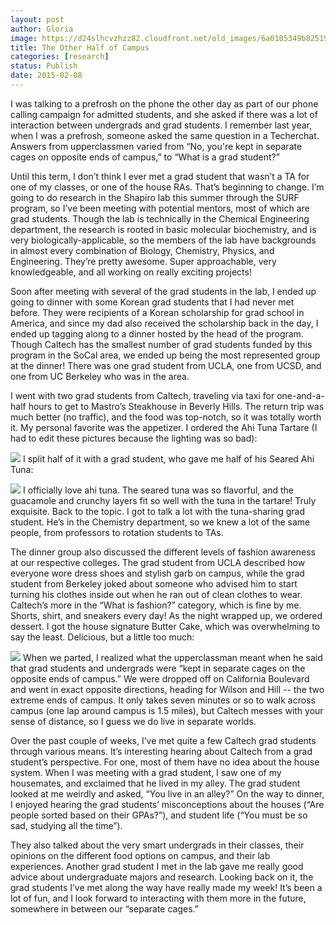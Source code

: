 ```yaml
---
layout: post
author: Gloria
image: https://d24slhcvzhzz82.cloudfront.net/old_images/6a0105349b8251970b01bb07e6c4b6970d.jpg
title: The Other Half of Campus
categories: [research]
status: Publish
date: 2015-02-08
---
```



I was talking to a prefrosh on the phone the other day as part of our phone calling campaign for admitted students, and she asked if there was a lot of interaction between undergrads and grad students. I remember last year, when I was a prefrosh, someone asked the same question in a Techerchat. Answers from upperclassmen varied from “No, you're kept in separate cages on opposite ends of campus,” to “What is a grad student?” 

Until this term, I don’t think I ever met a grad student that wasn’t a TA for one of my classes, or one of the house RAs. That’s beginning to change. I’m going to do research in the Shapiro lab this summer through the SURF program, so I’ve been meeting with potential mentors, most of which are grad students. Though the lab is technically in the Chemical Engineering department, the research is rooted in basic molecular biochemistry, and is very biologically-applicable, so the members of the lab have backgrounds in almost every combination of Biology, Chemistry, Physics, and Engineering. They’re pretty awesome. Super approachable, very knowledgeable, and all working on really exciting projects!

Soon after meeting with several of the grad students in the lab, I ended up going to dinner with some Korean grad students that I had never met before. They were recipients of a Korean scholarship for grad school in America, and since my dad also received the scholarship back in the day, I ended up tagging along to a dinner hosted by the head of the program. Though Caltech has the smallest number of grad students funded by this program in the SoCal area, we ended up being the most represented group at the dinner! There was one grad student from UCLA, one from UCSD, and one from UC Berkeley who was in the area. 

I went with two grad students from Caltech, traveling via taxi for one-and-a-half hours to get to Mastro’s Steakhouse in Beverly Hills. The return trip was much better (no traffic), and the food was top-notch, so it was totally worth it. My personal favorite was the appetizer. I ordered the Ahi Tuna Tartare (I had to edit these pictures because the lighting was so bad):

![](https://d24slhcvzhzz82.cloudfront.net/old_images/caltech_as_it_happens/6a0105349b8251970b01bb07e6c4d2970d.jpg)
I split half of it with a grad student, who gave me half of his Seared Ahi Tuna:

![](https://d24slhcvzhzz82.cloudfront.net/old_images/caltech_as_it_happens/6a0105349b8251970b01b8d0cc9296970c.jpg)
I officially love ahi tuna. The seared tuna was so flavorful, and the guacamole and crunchy layers fit so well with the tuna in the tartare! Truly exquisite. Back to the topic. I got to talk a lot with the tuna-sharing grad student. He’s in the Chemistry department, so we knew a lot of the same people, from professors to rotation students to TAs. 

The dinner group also discussed the different levels of fashion awareness at our respective colleges. The grad student from UCLA described how everyone wore dress shoes and stylish garb on campus, while the grad student from Berkeley joked about someone who advised him to start turning his clothes inside out when he ran out of clean clothes to wear. Caltech’s more in the “What is fashion?” category, which is fine by me. Shorts, shirt, and sneakers every day! As the night wrapped up, we ordered dessert. I got the house signature Butter Cake, which was overwhelming to say the least. Delicious, but a little too much:

![](https://d24slhcvzhzz82.cloudfront.net/old_images/caltech_as_it_happens/6a0105349b8251970b01b8d0cc92a9970c.jpg)
When we parted, I realized what the upperclassman meant when he said that grad students and undergrads were “kept in separate cages on the opposite ends of campus.” We were dropped off on California Boulevard and went in exact opposite directions, heading for Wilson and Hill -- the two extreme ends of campus. It only takes seven minutes or so to walk across campus (one lap around campus is 1.5 miles), but Caltech messes with your sense of distance, so I guess we do live in separate worlds. 

Over the past couple of weeks, I’ve met quite a few Caltech grad students through various means. It’s interesting hearing about Caltech from a grad student’s perspective. For one, most of them have no idea about the house system. When I was meeting with a grad student, I saw one of my housemates, and exclaimed that he lived in my alley. The grad student looked at me weirdly and asked, “You live in an alley?” On the way to dinner, I enjoyed hearing the grad students’ misconceptions about the houses (“Are people sorted based on their GPAs?”), and student life (“You must be so sad, studying all the time”). 

They also talked about the very smart undergrads in their classes, their opinions on the different food options on campus, and their lab experiences. Another grad student I met in the lab gave me really good advice about undergraduate majors and research. Looking back on it, the grad students I’ve met along the way have really made my week! It’s been a lot of fun, and I look forward to interacting with them more in the future, somewhere in between our “separate cages.”

